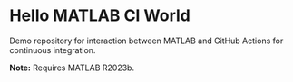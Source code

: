 # Hello MATLAB CI World

Demo repository for interaction between MATLAB and GitHub Actions for continuous integration.

**Note:** Requires MATLAB R2023b.
